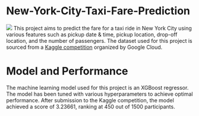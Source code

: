 # New-York-City-Taxi-Fare-Prediction
![](https://i.imgur.com/ecwUY8F.png)
This project aims to predict the fare for a taxi ride in New York City using various features such as pickup date & time, pickup location, drop-off location, and the number of passengers. The dataset used for this project is sourced from a [Kaggle competition](ttps://www.kaggle.com/c/new-york-city-taxi-fare-prediction) organized by Google Cloud.

# Model and Performance 
The machine learning model used for this project is an XGBoost regressor. The model has been tuned with various hyperparameters to achieve optimal performance.
After submission to the Kaggle competition, the model achieved a score of 3.23661, ranking at 450 out of 1500 participants.
